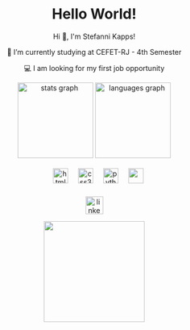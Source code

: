 <!--título-->
<div align="center">
<h1> Hello World! </h1>
</div>

<!-- Presentation -->
<div align="center">
<p>
  
  Hi 👋, I'm Stefanni Kapps!

   🚀 I’m currently studying at CEFET-RJ  - 4th Semester

   💻 I am looking for my first job opportunity
    
</p>
</div>

<!-- GithubStats -->
<div align="center">
  <img src="https://github-readme-stats.vercel.app/api?username=KappsDevs&hide_title=false&hide_rank=false&show_icons=true&include_all_commits=true&count_private=true&disable_animations=false&theme=dracula&locale=en&hide_border=false" height="150" alt="stats graph"  />
  <img src="https://github-readme-stats.vercel.app/api/top-langs?username=KappsDevs&locale=en&hide_title=false&layout=compact&card_width=320&langs_count=5&theme=dracula&hide_border=false" height="150" alt="languages graph"  />
</div>


<div align="center">
  <br/>
  <img width="12" />
  <img src="https://cdn.jsdelivr.net/gh/devicons/devicon/icons/html5/html5-original.svg" height="30" alt="html5 logo"  />
  
  <img width="12" />
  <img src="https://cdn.jsdelivr.net/gh/devicons/devicon/icons/css3/css3-original.svg" height="30" alt="css3 logo"  />
  
  <img width="12" />
  <img src="https://cdn.jsdelivr.net/gh/devicons/devicon/icons/python/python-original.svg" height="30" alt="python logo"  />
  
  <img width="12" />
  <img src="https://icongr.am/devicon/c-original.svg?size=128&color=currentColor" height="30"/>

  
  
</div>

###

<div align="center">
  
  <a href="https://www.linkedin.com/in/stefanni-kapps-632a11213/" ><img src="https://img.shields.io/static/v1?message=LinkedIn&logo=linkedin&label=&color=0077B5&logoColor=white&labelColor=&style=for-the-badge" height="35" alt="linkedin logo" /></a>
  
</div>


<div align="center">
<img  height="200" src="https://media.giphy.com/media/v1.Y2lkPTc5MGI3NjExMGFkem9xZjFvYzJsNnZ5eTg4NnlkNDRuN3V4dXBoamR6Y3Q0MnZqdSZlcD12MV9pbnRlcm5hbF9naWZfYnlfaWQmY3Q9Zw/QDjpIL6oNCVZ4qzGs7/giphy.gif"  />
</div>

